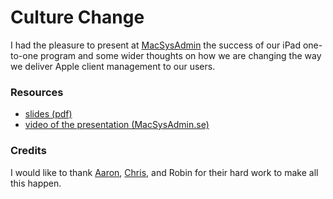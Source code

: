 # Culture Change

I had the pleasure to present at [MacSysAdmin](http://macsysadmin.se/2014/Home.html) the success of our iPad one-to-one program and some wider thoughts on how we are changing the way we deliver Apple client management to our users.

### Resources

 * [slides (pdf)](https://github.com/mjung/publications/raw/master/2014-09-17_MacSysAdmin_Culture_Change/2014-09-70_MacSysAdmin–Culture_Change-Marko_Jung)
 * [video of the presentation (MacSysAdmin.se)](http://docs.macsysadmin.se/2014/video/Day2Session6.mp4)
  
### Credits

I would like to thank [Aaron](https://github.com/oucsaw/), [Chris](https://github.com/cdbeard), and Robin for their hard work to make all this happen.
